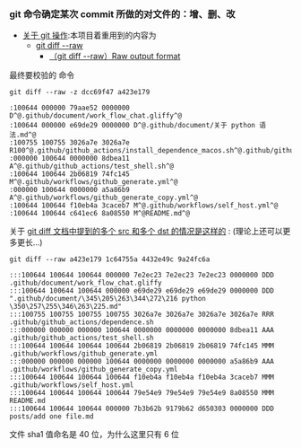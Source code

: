 ### git 命令确定某次 commit 所做的对文件的：增、删、改

- [关于 git 操作](https://git-scm.com/docs):本项目着重用到的内容为
    - [git diff --raw](https://git-scm.com/docs/git-diff#Documentation/git-diff.txt---raw)
        - [（git diff --raw）Raw output format](https://git-scm.com/docs/git-diff#_raw_output_format)
    

最终要校验的 命令

```terminate
git diff --raw -z dcc69f47 a423e179

:100644 000000 79aae52 0000000 D^@.github/document/work_flow_chat.gliffy^@
:100644 000000 e69de29 0000000 D^@.github/document/关于 python 语法.md^@
:100755 100755 3026a7e 3026a7e R100^@.github/github_actions/install_dependence_macos.sh^@.github/github_actions/dependence.sh^@
:000000 100644 0000000 8dbea11 A^@.github/github_actions/test_shell.sh^@
:100644 100644 2b06819 74fc145 M^@.github/workflows/github_generate.yml^@
:000000 100644 0000000 a5a86b9 A^@.github/workflows/github_generate_copy.yml^@
:100644 100644 f10eb4a 3caceb7 M^@.github/workflows/self_host.yml^@
:100644 100644 c641ec6 8a08550 M^@README.md^@
```

关于 [git diff 文档中提到的多个 src 和多个 dst 的情况是这样的](https://git-scm.com/docs/git-diff#_diff_format_for_merges) :
(理论上还可以更多更长...) 
```terminate
git diff --raw a423e179 1c64755a 4432e49c 9a24fc6a

:::100644 100644 100644 000000 7e2ec23 7e2ec23 7e2ec23 0000000 DDD      .github/document/work_flow_chat.gliffy
:::100644 100644 100644 000000 e69de29 e69de29 e69de29 0000000 DDD      ".github/document/\345\205\263\344\272\216 python \350\257\255\346\263\225.md"
:::100755 100755 100755 100755 3026a7e 3026a7e 3026a7e 3026a7e RRR      .github/github_actions/dependence.sh
:::000000 000000 000000 100644 0000000 0000000 0000000 8dbea11 AAA      .github/github_actions/test_shell.sh
:::100644 100644 100644 100644 2b06819 2b06819 2b06819 74fc145 MMM      .github/workflows/github_generate.yml
:::000000 000000 000000 100644 0000000 0000000 0000000 a5a86b9 AAA      .github/workflows/github_generate_copy.yml
:::100644 100644 100644 100644 f10eb4a f10eb4a f10eb4a 3caceb7 MMM      .github/workflows/self_host.yml
:::100644 100644 100644 100644 79e54e9 79e54e9 79e54e9 8a08550 MMM      README.md
:::100644 100644 100644 000000 7b3b62b 9179b62 d650303 0000000 DDD      posts/add one file.md
```





文件 sha1 值命名是 40 位，为什么这里只有 6 位


